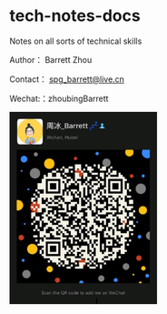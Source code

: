 # tech-notes-docs
Notes on all sorts of technical skills



Author： Barrett Zhou

Contact： spg_barrett@live.cn

Wechat:：zhoubingBarrett



<img src="PicResDoNotDelete.assets/image-20200720124942315.png" alt="image-20200720124942315" style="zoom:33%; float: left" />